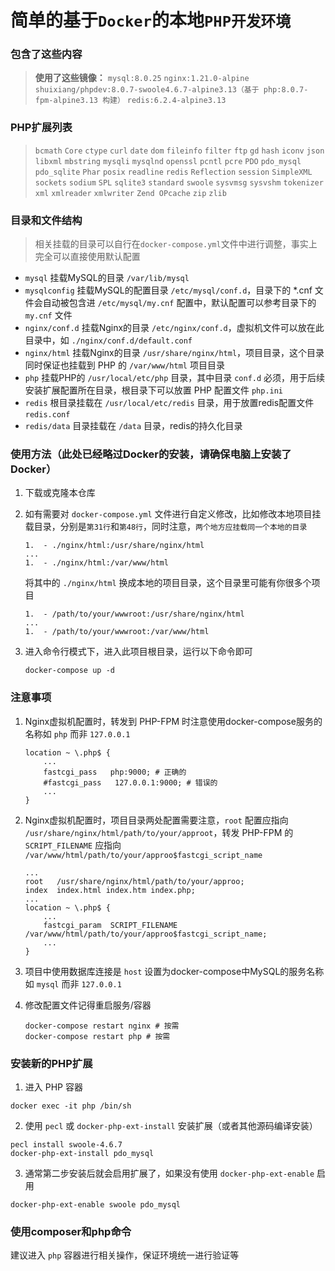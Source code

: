 
# 简单的基于`Docker`的本地`PHP开发环境`

### 包含了这些内容
> **使用了这些镜像：**
`mysql:8.0.25` 
`nginx:1.21.0-alpine` 
`shuixiang/phpdev:8.0.7-swoole4.6.7-alpine3.13（基于 php:8.0.7-fpm-alpine3.13 构建）` 
`redis:6.2.4-alpine3.13`

### PHP扩展列表
> `bcmath` `Core` `ctype` `curl` `date` `dom` `fileinfo` `filter` `ftp` `gd` `hash` `iconv` `json` `libxml` `mbstring` `mysqli` `mysqlnd` `openssl` `pcntl` `pcre` `PDO` `pdo_mysql` `pdo_sqlite` `Phar` `posix` `readline` `redis` `Reflection` `session` `SimpleXML` `sockets` `sodium` `SPL` `sqlite3` `standard` `swoole` `sysvmsg` `sysvshm` `tokenizer` `xml` `xmlreader` `xmlwriter` `Zend OPcache` `zip` `zlib`

### 目录和文件结构
> 相关挂载的目录可以自行在`docker-compose.yml`文件中进行调整，事实上完全可以直接使用默认配置
- `mysql` 挂载MySQL的目录 `/var/lib/mysql`
- `mysqlconfig` 挂载MySQL的配置目录 `/etc/mysql/conf.d`，目录下的 *.cnf 文件会自动被包含进 `/etc/mysql/my.cnf` 配置中，默认配置可以参考目录下的 `my.cnf` 文件
- `nginx/conf.d` 挂载Nginx的目录 `/etc/nginx/conf.d`，虚拟机文件可以放在此目录中，如 `./nginx/conf.d/default.conf`
- `nginx/html` 挂载Nginx的目录 `/usr/share/nginx/html`，项目目录，这个目录同时保证也挂载到 PHP 的 `/var/www/html` 项目目录
- `php` 挂载PHP的 `/usr/local/etc/php` 目录，其中目录 `conf.d` 必须，用于后续安装扩展配置所在目录，根目录下可以放置 PHP 配置文件 `php.ini`
- `redis` 根目录挂载在 `/usr/local/etc/redis` 目录，用于放置redis配置文件 `redis.conf`
- `redis/data` 目录挂载在 `/data` 目录，redis的持久化目录

### 使用方法（此处已经略过Docker的安装，请确保电脑上安装了Docker）
1. 下载或克隆本仓库
2. 如有需要对 `docker-compose.yml` 文件进行自定义修改，比如修改本地项目挂载目录，分别是`第31行`和`第48行`，同时注意，`两个地方应挂载同一个本地的目录`
   
    ```
    1.  - ./nginx/html:/usr/share/nginx/html
    ...
    1.  - ./nginx/html:/var/www/html
    ```
    将其中的 `./nginx/html` 换成本地的项目目录，这个目录里可能有你很多个项目

    ```
    1.  - /path/to/your/wwwroot:/usr/share/nginx/html
    ...
    1.  - /path/to/your/wwwroot:/var/www/html
    ```
3. 进入命令行模式下，进入此项目根目录，运行以下命令即可
    ```
    docker-compose up -d
    ```

### 注意事项
1. Nginx虚拟机配置时，转发到 PHP-FPM 时注意使用docker-compose服务的名称如 `php` 而非 `127.0.0.1`
    ```
    location ~ \.php$ {
        ...
        fastcgi_pass   php:9000; # 正确的
        #fastcgi_pass   127.0.0.1:9000; # 错误的
        ...
    }
    ```
2. Nginx虚拟机配置时，项目目录两处配置需要注意，`root` 配置应指向 `/usr/share/nginx/html/path/to/your/approot`，转发 PHP-FPM 的 `SCRIPT_FILENAME` 应指向 `/var/www/html/path/to/your/approo$fastcgi_script_name`
   
    ```
    ...
    root   /usr/share/nginx/html/path/to/your/approo;
    index  index.html index.htm index.php;
    ...
    location ~ \.php$ {
        ...
        fastcgi_param  SCRIPT_FILENAME  /var/www/html/path/to/your/approo$fastcgi_script_name;
        ...
    }
    ```

3. 项目中使用数据库连接是 `host` 设置为docker-compose中MySQL的服务名称如 `mysql` 而非 `127.0.0.1`
4. 修改配置文件记得重启服务/容器
   ```
   docker-compose restart nginx # 按需
   docker-compose restart php # 按需
   ```

### 安装新的PHP扩展
1. 进入 PHP 容器
```
docker exec -it php /bin/sh
```
2. 使用 `pecl` 或 `docker-php-ext-install` 安装扩展（或者其他源码编译安装）
```
pecl install swoole-4.6.7
docker-php-ext-install pdo_mysql
```
3. 通常第二步安装后就会启用扩展了，如果没有使用 `docker-php-ext-enable` 启用
```
docker-php-ext-enable swoole pdo_mysql
```

### 使用composer和php命令
建议进入 `php` 容器进行相关操作，保证环境统一进行验证等